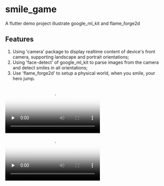 # smile_game

A flutter demo project illustrate google_ml_kit and flame_forge2d

## Features
1. Using 'camera' package to display realtime content of device's front camera, supporting landscape and portrait orientations;
2. Using 'face-detect' of google_ml_kit to parse images from the camera and detect smiles in all orientations;
3. Use 'flame_forge2d' to setup a physical world, when you smile, your hero jump.

<video id="video" controls="" preload="none" poster="portrait">
      <source id="mp4" src="s1s.mp4" type="video/mp4">
</video>

<video id="video" controls="" preload="none" poster="landscape">
      <source id="mp4" src="s2s.mp4" type="video/mp4">
</video>